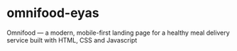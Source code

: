 # omnifood-eyas
Omnifood — a modern, mobile-first landing page for a healthy meal delivery service built with HTML, CSS and Javascript
